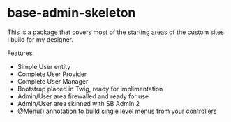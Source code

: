 base-admin-skeleton
=========

This is a package that covers most of the starting areas of the custom sites I build for my designer.

Features:
* Simple User entity
* Complete User Provider
* Complete User Manager
* Bootstrap placed in Twig, ready for implimentation
* Admin/User area firewalled and ready for use
* Admin/User area skinned with SB Admin 2
* @Menu() annotation to build single level menus from your controllers

